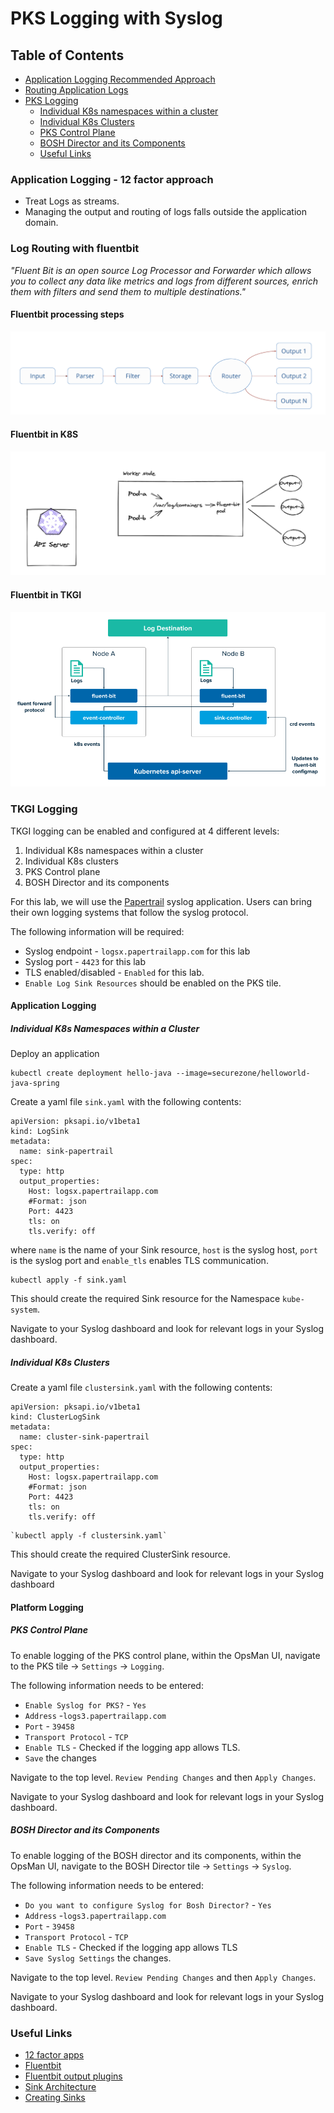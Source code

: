 # PKS Logging with Syslog

## Table of Contents
- [Application Logging Recommended Approach](#application-logging-12-factor-approach)
- [Routing Application Logs](#log-routing-with-fluent-bit)
- [PKS Logging](#pks-logging)
    - [Individual K8s namespaces within a cluster](#individual-k8s-namespaces-within-a-cluster)
    - [Individual K8s Clusters](#individual-k8s-clusters)
    - [PKS Control Plane](#pks-control-plane)
    - [BOSH Director and its Components](#bosh-director-and-its-components)
    - [Useful Links](#useful-links)

### Application Logging - 12 factor approach

 - Treat Logs as streams.
 - Managing the output and routing of logs falls outside the application domain.

### Log Routing with fluentbit

*"Fluent Bit is an open source Log Processor and Forwarder which allows you to collect any data like metrics and logs from different sources, enrich them with filters and send them to multiple destinations."*

#### Fluentbit processing steps

![fluent-bit](./fluentbit.png)

#### Fluentbit in K8S

![fluent-bit-in-k8s](./fluentbit_in_k8s.png)

#### Fluentbit in TKGI

![fluent-bit-in-tkgi](./fluentbit_in_tkgi.png)

### TKGI Logging

TKGI logging can be enabled and configured at 4 different levels:

1. Individual K8s namespaces within a cluster
2. Individual K8s clusters
3. PKS Control plane
4. BOSH Director and its components

For this lab, we will use the [Papertrail](https://papertrailapp.com) syslog application. Users can bring their own logging systems that follow the syslog protocol.

The following information will be required:

* Syslog endpoint - `logsx.papertrailapp.com` for this lab
* Syslog port - `4423` for this lab
* TLS enabled/disabled - `Enabled` for this lab.
* `Enable Log Sink Resources` should be enabled on the PKS tile.

#### Application Logging

##### Individual K8s Namespaces within a Cluster

Deploy an application

```execute
kubectl create deployment hello-java --image=securezone/helloworld-java-spring
```

Create a yaml file `sink.yaml` with the following contents:

```copy
apiVersion: pksapi.io/v1beta1
kind: LogSink
metadata:
  name: sink-papertrail
spec:
  type: http
  output_properties:
    Host: logsx.papertrailapp.com
    #Format: json
    Port: 4423
    tls: on
    tls.verify: off
```

where `name` is the name of your Sink resource, `host` is the syslog host, `port` is the syslog port and `enable_tls` enables TLS communication.

```execute
kubectl apply -f sink.yaml
```

This should create the required Sink resource for the Namespace `kube-system`.

Navigate to your Syslog dashboard and look for relevant logs in your Syslog dashboard.

##### Individual K8s Clusters

Create a yaml file `clustersink.yaml` with the following contents:

```copy
apiVersion: pksapi.io/v1beta1
kind: ClusterLogSink
metadata:
  name: cluster-sink-papertrail
spec:
  type: http
  output_properties:
    Host: logsx.papertrailapp.com
    #Format: json
    Port: 4423
    tls: on
    tls.verify: off
```

```execute
`kubectl apply -f clustersink.yaml`
```

This should create the required ClusterSink resource.

Navigate to your Syslog dashboard and look for relevant logs in your Syslog dashboard

#### Platform Logging

##### PKS Control Plane

To enable logging of the PKS control plane, within the OpsMan UI, navigate to the PKS tile -> `Settings` -> `Logging`.

The following information needs to be entered:

- `Enable Syslog for PKS?` - `Yes`
- `Address` -`logs3.papertrailapp.com`
- `Port` - `39458`
- `Transport Protocol` - `TCP`
- `Enable TLS` - Checked if the logging app allows TLS.
- `Save` the changes

Navigate to the top level. `Review Pending Changes` and then `Apply Changes`.

Navigate to your Syslog dashboard and look for relevant logs in your Syslog dashboard.

##### BOSH Director and its Components

To enable logging of the BOSH director and its components, within the OpsMan UI, navigate to the BOSH Director tile -> `Settings` -> `Syslog`.

The following information needs to be entered:

- `Do you want to configure Syslog for Bosh Director?` - `Yes`
- `Address` -`logs3.papertrailapp.com`
- `Port` - `39458`
- `Transport Protocol` - `TCP`
- `Enable TLS` - Checked if the logging app allows TLS
- `Save Syslog Settings` the changes.

Navigate to the top level. `Review Pending Changes` and then `Apply Changes`.

Navigate to your Syslog dashboard and look for relevant logs in your Syslog dashboard.

### Useful Links
 - [12 factor apps](https://12factor.net/)
 - [Fluentbit](https://docs.fluentbit.io/manual/)
 - [Fluentbit output plugins](https://docs.fluentbit.io/manual/pipeline/outputs)
 - [Sink Architecture](https://docs.pivotal.io/tkgi/1-10/sink-architecture.html)
 - [Creating Sinks](https://docs.pivotal.io/tkgi/1-10/create-sinks.html)
